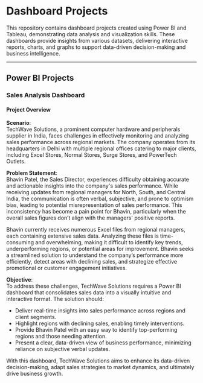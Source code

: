 # Dashboard Projects
This repository contains dashboard projects created using Power BI and Tableau, demonstrating data analysis and visualization skills. These dashboards provide insights from various datasets, delivering interactive reports, charts, and graphs to support data-driven decision-making and business intelligence.

---

## Power BI Projects

### Sales Analysis Dashboard

#### Project Overview
**Scenario**:  
TechWave Solutions, a prominent computer hardware and peripherals supplier in India, faces challenges in effectively monitoring and analyzing sales performance across regional markets. The company operates from its headquarters in Delhi with multiple regional offices catering to major clients, including Excel Stores, Normal Stores, Surge Stores, and PowerTech Outlets.

**Problem Statement**:  
Bhavin Patel, the Sales Director, experiences difficulty obtaining accurate and actionable insights into the company's sales performance. While receiving updates from regional managers for North, South, and Central India, the communication is often verbal, subjective, and prone to optimism bias, leading to potential misrepresentation of sales performance. This inconsistency has become a pain point for Bhavin, particularly when the overall sales figures don’t align with the managers' positive reports.

Bhavin currently receives numerous Excel files from regional managers, each containing extensive sales data. Analyzing these files is time-consuming and overwhelming, making it difficult to identify key trends, underperforming regions, or potential areas for improvement. Bhavin seeks a streamlined solution to understand the company’s performance more efficiently, detect areas with declining sales, and strategize effective promotional or customer engagement initiatives.

**Objective**:  
To address these challenges, TechWave Solutions requires a Power BI dashboard that consolidates sales data into a visually intuitive and interactive format. The solution should:

- Deliver real-time insights into sales performance across regions and client segments.
- Highlight regions with declining sales, enabling timely interventions.
- Provide Bhavin Patel with an easy way to identify top-performing regions and those needing attention.
- Present a clear, data-driven view of business performance, minimizing reliance on subjective verbal updates.

With this dashboard, TechWave Solutions aims to enhance its data-driven decision-making, adapt sales strategies to market dynamics, and ultimately drive business growth.

